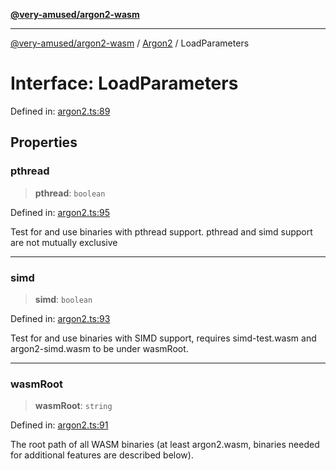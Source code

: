 [**@very-amused/argon2-wasm**](../../../README.md)

***

[@very-amused/argon2-wasm](../../../globals.md) / [Argon2](../README.md) / LoadParameters

# Interface: LoadParameters

Defined in: [argon2.ts:89](https://github.com/very-amused/argon2-wasm/blob/27df58e869148e67ae9d4576722b78f07bf8af9e/src/argon2.ts#L89)

## Properties

### pthread

> **pthread**: `boolean`

Defined in: [argon2.ts:95](https://github.com/very-amused/argon2-wasm/blob/27df58e869148e67ae9d4576722b78f07bf8af9e/src/argon2.ts#L95)

Test for and use binaries with pthread support. pthread and simd support are not mutually exclusive

***

### simd

> **simd**: `boolean`

Defined in: [argon2.ts:93](https://github.com/very-amused/argon2-wasm/blob/27df58e869148e67ae9d4576722b78f07bf8af9e/src/argon2.ts#L93)

Test for and use binaries with SIMD support, requires simd-test.wasm and argon2-simd.wasm to be under wasmRoot.

***

### wasmRoot

> **wasmRoot**: `string`

Defined in: [argon2.ts:91](https://github.com/very-amused/argon2-wasm/blob/27df58e869148e67ae9d4576722b78f07bf8af9e/src/argon2.ts#L91)

The root path of all WASM binaries (at least argon2.wasm, binaries needed for additional features are described below).
